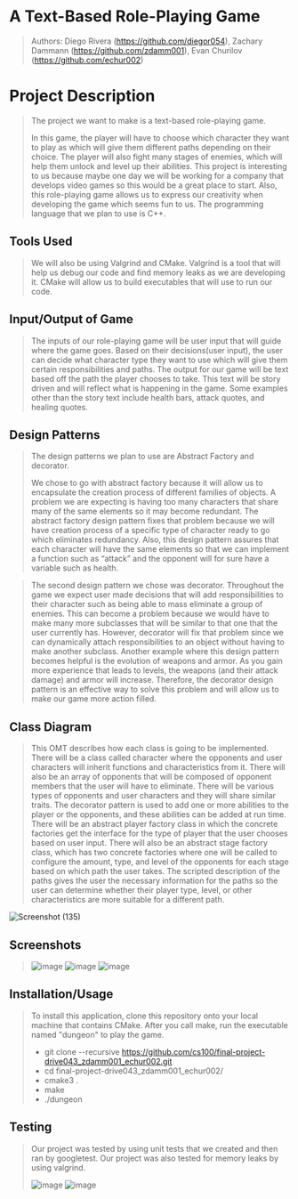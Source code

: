# A Text-Based Role-Playing Game

 > Authors: Diego Rivera (https://github.com/diegor054), Zachary Dammann (https://github.com/zdamm001), Evan Churilov (https://github.com/echur002)
 

# Project Description
 > The project we want to make is a text-based role-playing game. 
 > 
 > In this game, the player will have to choose which character they want to play as which will give them different paths depending on their choice. The player will also fight many stages of enemies, which will help them unlock and level up their abilities. This project is interesting to us because maybe one day we will be working for a company that develops video games so this would be a great place to start. Also, this role-playing game allows us to express our creativity when developing the game which seems fun to us. The programming language that we plan to use is C++. 
 > 
## Tools Used
 > We will also be using Valgrind and CMake.
 > Valgrind is a tool that will help us debug our code and find memory leaks as we are developing it. CMake will allow us to build executables that will use to run our code.
 > 
 ## Input/Output of Game
 >The inputs of our role-playing game will be user input that will guide where the game goes. Based on their decisions(user input), the user can decide what character type they want to use which will give them certain responsibilities and paths. The output for our game will be text based off the path the player chooses to take. This text will be story driven and will reflect what is happening in the game. Some examples other than the story text include health bars, attack quotes, and healing quotes.
 >
 ## Design Patterns
 >The design patterns we plan to use are Abstract Factory and decorator.
 > 
 > We chose to go with abstract factory because it will allow us to encapsulate the creation process of different families of objects. A problem we are expecting is having too many characters that share many of the same elements so it may become redundant. The abstract factory design pattern fixes that problem because we will have creation process of a specific type of character ready to go which eliminates redundancy. Also, this design pattern assures that each character will have the same elements so that we can implement a function such as “attack” and the opponent will for sure have a variable such as health. 
 
 >The second design pattern we chose was decorator. Throughout the game we expect user made decisions that will add responsibilities to their character such as being able to mass eliminate a group of enemies. This can become a problem because we would have to make many more subclasses that will be similar to that one that the user currently has. However, decorator will fix that problem since we can dynamically attach responsibilities to an object without having to make another subclass. Another example where this design pattern becomes helpful is the evolution of weapons and armor. As you gain more experience that leads to levels, the weapons (and their attack damage) and armor will increase. Therefore, the decorator design pattern is an effective way to solve this problem and will allow us to make our game more action filled. 
 > 
## Class Diagram
 > This OMT describes how each class is going to be implemented. There will be a class called character where the opponents and user characters will inherit functions and characteristics from it. There will also be an array of opponents that will be composed of opponent members that the user will have to eliminate. There will be various types of opponents and user characters and they will share similar traits. The decorator pattern is used to add one or more abilities to the player or the opponents, and these abilities can be added at run time. There will be an abstract player factory class in which the concrete factories get the interface for the type of player that the user chooses based on user input. There will also be an abstract stage factory class, which has two concrete factories where one will be called to configure the amount, type, and level of the opponents for each stage based on which path the user takes. The scripted description of the paths gives the user the necessary information for the paths so the user can determine whether their player type, level, or other characteristics are more suitable for a different path.
 > 
![Screenshot (135)](https://user-images.githubusercontent.com/69490329/120254038-bdeab000-c23d-11eb-86a0-47de9aaf9586.png)
 
 ## Screenshots
 > ![image](https://user-images.githubusercontent.com/81644719/120352280-7a338d00-c2b5-11eb-954e-fbec5f0fd9d9.png)
 > ![image](https://user-images.githubusercontent.com/81644719/120353192-5ae92f80-c2b6-11eb-9001-3adbd3763f30.png)
 > ![image](https://user-images.githubusercontent.com/81644719/120353795-c501d480-c2b6-11eb-8d9e-d62fc5b7353a.png)

 ## Installation/Usage
 > To install this application, clone this repository onto your local machine that contains CMake. After you call make, run the executable named "dungeon" to play the game.
 > 
 > * git clone --recursive https://github.com/cs100/final-project-drive043_zdamm001_echur002.git
 > * cd final-project-drive043_zdamm001_echur002/
 > * cmake3 .
 > * make
 > * ./dungeon

 ## Testing
 > Our project was tested by using unit tests that we created and then ran by googletest. Our project was also tested for memory leaks by using valgrind.
 >
 > ![image](https://user-images.githubusercontent.com/81644719/120354423-43f70d00-c2b7-11eb-91a8-8ead167f97de.png)
 > ![image](https://user-images.githubusercontent.com/81644719/120356105-d77d0d80-c2b8-11eb-8de5-eb4601838a2e.png)

 
